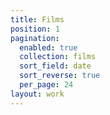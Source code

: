```yaml
---
title: Films
position: 1
pagination:
  enabled: true
  collection: films
  sort_field: date
  sort_reverse: true
  per_page: 24
layout: work
---
```


